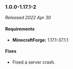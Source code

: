 ### 1.0.0-1.17.1-2

_Released 2022 Apr 30_

#### Requirements
- **MinecraftForge:** 1.17.1-37.1.1

#### Fixes

- Fixed a server crash.